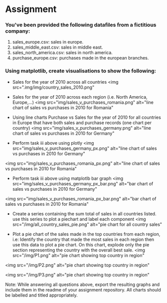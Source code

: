 # Assignment

### You've been provided the following datafiles from a fictitious company:
1. sales_europe.csv: sales in europe.
2. sales_middle_east.csv: sales in middle east.
3. sales_north_america.csv: sales in north america.
4. purchase_europe.csv: purchases made in the european branches.

### Using matplotlib, create visualisations to show the following:
- Sales for the year of 2010 across all countries
 <img src=".img/img/country_sales_2010.png"  

- Sales for the year of 2010 across each region (i.e. North America, Europe,...)
<img src="img/sales_v_purchases_romania.png" alt="line chart of sales vs purchases in 2010 for Romania"

- Using line charts Purchase vs Sales for the year of 2010 for all countries in Europe that have both sales and purchase records (one chart per country)
<img src="img/sales_v_purchases_germany.png" alt="line chart of sales vs purchases in 2010 for Germany"

- Perform task iii above using plotly
<img src="img/sales_v_purchases_germany_px.png" alt="line chart of sales vs purchases in 2010 for Germany"

<img src="img/sales_v_purchases_romania_px.png" alt="line chart of sales vs purchases in 2010 for Romania"

- Perform task iii above using matplotlb bar graph
<img src="img/sales_v_purchases_germany_px_bar.png" alt="bar chart of sales vs purchases in 2010 for Germany"

<img src="img/sales_v_purchases_romania_px_bar.png" alt="bar chart of sales vs purchases in 2010 for Romania"

- Create a series containing the sum total of sales in all countries listed. use this series to plot a piechart and label each component
<img src="/img/all_country_sales_pie.png" alt="pie chart for all country sales"

- Plot a pie chart of the sales made in the top countries from each region, i.e: Identify the country that made the most sales in each region then use this data to plot a pie chart. On this chart, explode only the pie section representing the country with the overall best sale.
<img src="/img/P1.png" alt="pie chart showing top country in region"

<img src="/img/P2.png" alt="pie chart showing top country in region"

<img src="/img/P3.png" alt="pie chart showing top country in region"

Note: While answering all questions above, export the resulting graphs and include them in the readme
of your assignment repository. All charts should be labelled and titled appropriately.